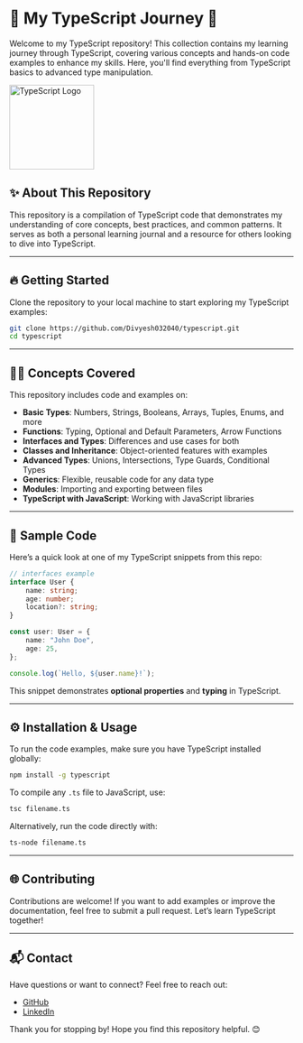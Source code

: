 

# 🌟 My TypeScript Journey 🚀

Welcome to my TypeScript repository! This collection contains my learning journey through TypeScript, covering various concepts and hands-on code examples to enhance my skills. Here, you'll find everything from TypeScript basics to advanced type manipulation.

<img src="https://raw.githubusercontent.com/remojansen/logo.ts/master/ts.png" alt="TypeScript Logo" width="150"/>


## ✨ About This Repository

This repository is a compilation of TypeScript code that demonstrates my understanding of core concepts, best practices, and common patterns. It serves as both a personal learning journal and a resource for others looking to dive into TypeScript.

---

## 🔥 Getting Started

Clone the repository to your local machine to start exploring my TypeScript examples:

```bash
git clone https://github.com/Divyesh032040/typescript.git
cd typescript
```

---

## 🧑‍💻 Concepts Covered

This repository includes code and examples on:

- **Basic Types**: Numbers, Strings, Booleans, Arrays, Tuples, Enums, and more
- **Functions**: Typing, Optional and Default Parameters, Arrow Functions
- **Interfaces and Types**: Differences and use cases for both
- **Classes and Inheritance**: Object-oriented features with examples
- **Advanced Types**: Unions, Intersections, Type Guards, Conditional Types
- **Generics**: Flexible, reusable code for any data type
- **Modules**: Importing and exporting between files
- **TypeScript with JavaScript**: Working with JavaScript libraries

---

## 📝 Sample Code

Here’s a quick look at one of my TypeScript snippets from this repo:

```typescript
// interfaces example
interface User {
    name: string;
    age: number;
    location?: string;
}

const user: User = {
    name: "John Doe",
    age: 25,
};

console.log(`Hello, ${user.name}!`);
```

This snippet demonstrates **optional properties** and **typing** in TypeScript.

---

## ⚙️ Installation & Usage

To run the code examples, make sure you have TypeScript installed globally:

```bash
npm install -g typescript
```

To compile any `.ts` file to JavaScript, use:

```bash
tsc filename.ts
```

Alternatively, run the code directly with:

```bash
ts-node filename.ts
```

---

## 🌐 Contributing

Contributions are welcome! If you want to add examples or improve the documentation, feel free to submit a pull request. Let’s learn TypeScript together!

---

## 📬 Contact

Have questions or want to connect? Feel free to reach out:

- [GitHub](https://github.com/Divyesh032040)
- [LinkedIn](https://www.linkedin.com/in/divyesh-parmar-/)

Thank you for stopping by! Hope you find this repository helpful. 😊
```
